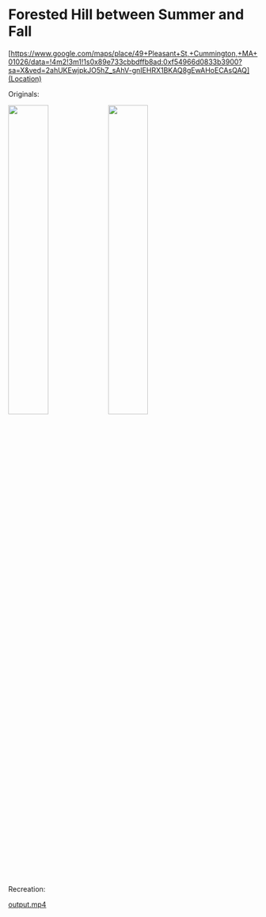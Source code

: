 # Forested Hill between Summer and Fall

[https://www.google.com/maps/place/49+Pleasant+St,+Cummington,+MA+01026/data=!4m2!3m1!1s0x89e733cbbdffb8ad:0xf54966d0833b3900?sa=X&ved=2ahUKEwjpkJO5hZ_sAhV-gnIEHRX1BKAQ8gEwAHoECAsQAQ](Location)

Originals:

<img src="original_pre.png" width="40%"><img src="original.png" width="40%">

Recreation:

[output.mp4](Video)
